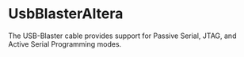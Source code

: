 # UsbBlasterAltera
The USB-Blaster cable provides support for Passive Serial, JTAG, and Active Serial Programming modes. 
